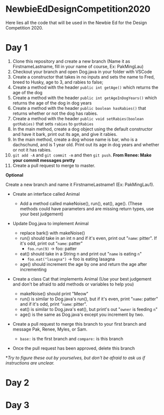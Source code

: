 # NewbieEdDesignCompetition2020

Here lies all the code that will be used in the Newbie Ed for the Design Competition 2020.

# Day 1

1) Clone this repository and create a new branch (Name it as FirstnameLastname, fill in your name of course, Ex: PakMingLau)
2) Checkout your branch and open Dog.java in your folder with VSCode
3) Create a constructor that takes in no inputs and sets the name to Fred, breed to Husky, age to 3, and rabies to false;
4) Create a method with the header `public int getAge()` which returns the age of the dog
5) Create a method with the header `public int getAgeInDogYears()` which returns the age of the dog in dog years
6) Create a method with the header `public boolean hasRabies()` that returns whether or not the dog has rabies.
7) Create a method with the header `public void setRabies(boolean gotRabies)` that sets `rabies` to `gotRabies`
8) In the main method, create a dog object using the default constructor and have it bark, print out its age, and give it rabies.
9) In the main method, create a dog whose name is bar, who is a dachschund, and is 1 year old. Print out its age in dog years and whether or not it has rabies.
10) `git add -A` and `git commit -m` and then `git push`. **From Renee: Make your commit messages pretty**
11) Create a pull request to merge to master.

**Optional**

Create a new branch and name it FirstnameLastname1 (Ex: PakMingLau1).
- Create an interface called Animal
    - Add a method called makeNoise(), run(), eat(), age(). (These methods could have parameters and are missing return types, use your best judgement) 
- Update Dog.java to implement Animal
    - replace bark() with makeNoise()
    - run() should take in an int n and if it's even, print out "`name`: pitter". If it's odd, print out "`name`: patter"
        - `foo.run(9)` -> foo: patter
    - eat() should take in a String n and print out "`name` is eating `n`"
        - `foo.eat("lasagna")` -> foo is eating lasagna
    - age() should increment the age by one and return the age after incrementing

- Create a class Cat that implements Animal (Use your best judgement and don't be afraid to add methods or variables to help you)
    - makeNoise() should print "Meow"
    - run() is similar to Dog.java's run(), but if it's even, print "`name`: patter" and if it's odd, print "`name`: pitter".
    - eat() is similar to Dog.java's eat(), but print's out "`owner` is feeding `n`"
    - age() is the same as Dog.java's except you increment by two.

- Create a pull request to merge this branch to your first branch and message Pak, Renee, Myles, or Sam.
    - `base:` is the first branch and `compare:` is this branch

- Once the pull request has been approved, delete this branch

*_Try to figure these out by yourselves, but don't be afraid to ask us if instructions are unclear._

# Day 2

# Day 3
